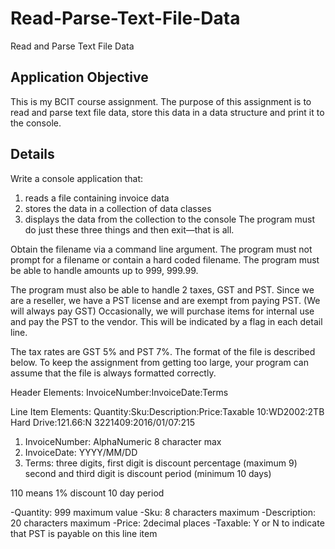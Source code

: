 # Read-Parse-Text-File-Data
Read and Parse Text File Data

## Application Objective
This is my BCIT course assignment. The purpose of this assignment is to read and parse text file data, store this data in a data structure and print it to the console.

## Details
Write a console application that:
1) reads a file containing invoice data
2) stores the data in a collection of data classes
3) displays the data from the collection to the console The program must do just these three things and then exit—that is all.

Obtain the filename via a command line argument. The program must not prompt for a filename or contain a hard coded filename.
The program must be able to handle amounts up to 999, 999.99.

The program must also be able to handle 2 taxes, GST and PST. Since we are a reseller, we have a PST license and are exempt from paying PST. (We will always pay GST) Occasionally, we will purchase items for internal use and pay the PST to the vendor. This will be indicated by a flag in each detail line.

The tax rates are GST 5% and PST 7%.
The format of the file is described below. To keep the assignment from getting too large, your program can assume that the file is always formatted correctly.

Header Elements:
InvoiceNumber:InvoiceDate:Terms

Line Item Elements:
Quantity:Sku:Description:Price:Taxable
10:WD2002:2TB Hard Drive:121.66:N
3221409:2016/01/07:215
1) InvoiceNumber: AlphaNumeric 8 character max
2) InvoiceDate: YYYY/MM/DD
3) Terms: three digits, first digit is discount percentage (maximum 9) second and third digit is discount period (minimum 10 days)

110 means 1% discount 10 day period

-Quantity: 999 maximum value
-Sku: 8 characters maximum
-Description: 20 characters maximum
-Price: 2decimal places
-Taxable: Y or N to indicate that PST is payable on this line item
